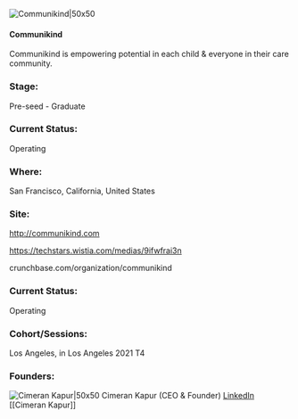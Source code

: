 

![Communikind|50x50](https://apimg.techstars.com/connect/images/image_files/6165ee40dab5d21d7a19bc57/original/Potion-green-bg-square_3x.png)

#### Communikind
Communikind is empowering potential in each child & everyone in their care community.

### Stage: 
Pre-seed - Graduate 

### Current Status: 
Operating

### Where:
San Francisco, California, United States

### Site:
http://communikind.com

https://techstars.wistia.com/medias/9ifwfrai3n

crunchbase.com/organization/communikind

### Current Status: 
Operating

### Cohort/Sessions: 
Los Angeles, in Los Angeles 2021 T4

### Founders: 

![Cimeran Kapur|50x50](http://s3.amazonaws.com/ts-accel-connect-uploads/images/image_files/6151d6629ae9da3e12797970/original/Cimeran.jpg) Cimeran Kapur (CEO & Founder) [LinkedIn](https://linkedin.com/in/cimerankapur) [[Cimeran Kapur]]


